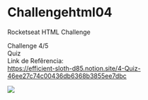 ﻿# Challengehtml04

Rocketseat HTML Challenge <br>

Challenge 4/5 <br>
Quiz <br>
Link de Refêrencia: <br>
https://efficient-sloth-d85.notion.site/4-Quiz-46ee27c74c00436db6368b3855ee7dbc <br>

<img src="https://user-images.githubusercontent.com/26207086/156858031-f902ea79-c308-4652-b850-1735876893d0.png"/>
